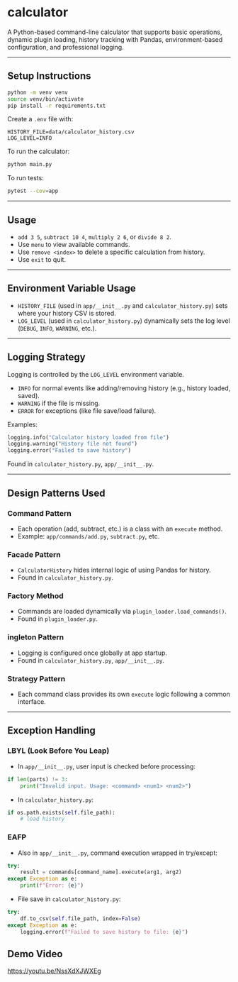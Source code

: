 # calculator

A Python-based command-line calculator that supports basic operations, dynamic plugin loading, history tracking with Pandas, environment-based configuration, and professional logging.

---

## Setup Instructions

```bash
python -m venv venv
source venv/bin/activate
pip install -r requirements.txt
```

Create a `.env` file with:

```
HISTORY_FILE=data/calculator_history.csv
LOG_LEVEL=INFO
```

To run the calculator:

```bash
python main.py
```

To run tests:

```bash
pytest --cov=app
```

---

## Usage

* `add 3 5`, `subtract 10 4`, `multiply 2 6`, or `divide 8 2`.
* Use `menu` to view available commands.
* Use `remove <index>` to delete a specific calculation from history.
* Use `exit` to quit.

---

## Environment Variable Usage

* `HISTORY_FILE` (used in `app/__init__.py` and `calculator_history.py`) sets where your history CSV is stored.
* `LOG_LEVEL` (used in `calculator_history.py`) dynamically sets the log level (`DEBUG`, `INFO`, `WARNING`, etc.).

---

## Logging Strategy

Logging is controlled by the `LOG_LEVEL` environment variable.

* `INFO` for normal events like adding/removing history (e.g., history loaded, saved).
* `WARNING` if the file is missing.
* `ERROR` for exceptions (like file save/load failure).

Examples:

```python
logging.info("Calculator history loaded from file")
logging.warning("History file not found")
logging.error("Failed to save history")
```

Found in `calculator_history.py`, `app/__init__.py`.

---

## Design Patterns Used

### Command Pattern

* Each operation (add, subtract, etc.) is a class with an `execute` method.
* Example: `app/commands/add.py`, `subtract.py`, etc.

### Facade Pattern

* `CalculatorHistory` hides internal logic of using Pandas for history.
* Found in `calculator_history.py`.

### Factory Method

* Commands are loaded dynamically via `plugin_loader.load_commands()`.
* Found in `plugin_loader.py`.

### ingleton Pattern

* Logging is configured once globally at app startup.
* Found in `calculator_history.py`, `app/__init__.py`.

### Strategy Pattern

* Each command class provides its own `execute` logic following a common interface.

---

## Exception Handling

### LBYL (Look Before You Leap)

* In `app/__init__.py`, user input is checked before processing:

```python
if len(parts) != 3:
    print("Invalid input. Usage: <command> <num1> <num2>")
```

* In `calculator_history.py`:

```python
if os.path.exists(self.file_path):
    # load history
```

### EAFP 

* Also in `app/__init__.py`, command execution wrapped in try/except:

```python
try:
    result = commands[command_name].execute(arg1, arg2)
except Exception as e:
    print(f"Error: {e}")
```

* File save in `calculator_history.py`:

```python
try:
    df.to_csv(self.file_path, index=False)
except Exception as e:
    logging.error(f"Failed to save history to file: {e}")
```

## Demo Video
https://youtu.be/NssXdXJWXEg
